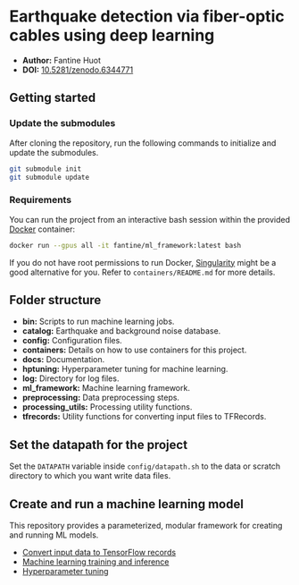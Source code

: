 # Earthquake detection via fiber-optic cables using deep learning

- **Author:** Fantine Huot
- **DOI:** [10.5281/zenodo.6344771](https://doi.org/10.5281/zenodo.6344771)

## Getting started

### Update the submodules
After cloning the repository, run the following commands to initialize and
update the submodules.

```bash
git submodule init
git submodule update
```

### Requirements

You can run the project from an interactive bash session within the provided
[Docker](https://www.docker.com]) container:
```bash
docker run --gpus all -it fantine/ml_framework:latest bash
```
If you do not have root permissions to run Docker, [Singularity](https://singularity.lbl.gov) might be a good alternative for you. Refer to 
`containers/README.md` for more details.


## Folder structure

- **bin:** Scripts to run machine learning jobs.
- **catalog:** Earthquake and background noise database. 
- **config:** Configuration files. 
- **containers:** Details on how to use containers for this project. 
- **docs:** Documentation.
- **hptuning:** Hyperparameter tuning for machine learning.
- **log:** Directory for log files.
- **ml_framework:** Machine learning framework.
- **preprocessing:** Data preprocessing steps.
- **processing_utils:** Processing utility functions.
- **tfrecords:** Utility functions for converting input files to TFRecords.

## Set the datapath for the project

Set the `DATAPATH` variable inside `config/datapath.sh` to the data or scratch directory
to which you want write data files.

## Create and run a machine learning model

This repository provides a parameterized, modular framework for creating and
running ML models.

- [Convert input data to TensorFlow records](docs/convert_tfrecords.md)
- [Machine learning training and inference](docs/ml_framework.md)
- [Hyperparameter tuning](docs/hptuning.md)

